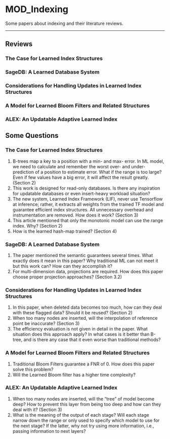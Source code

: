 # MOD_Indexing

Some papers about indexing and their literature reviews.

-------------------------------


## Reviews

### The Case for Learned Index Structures 

### SageDB: A Learned Database System

### Considerations for Handling Updates in Learned Index Structures 

### A Model for Learned Bloom Filters and Related Structures

### ALEX: An Updatable Adaptive Learned Index 




## Some Questions

### The Case for Learned Index Structures 
1. B-trees map a key to a position with a min- and max- error. In ML model, we need to calculate and remember the worst over- and under- prediction of a position to estimate error. What if the range is too large? Even if few values have a big error, it will affect the result greatly. (Section 2)
2. This work is designed for read-only databases. Is there any inspiration for updatable databases or even insert-heavy workload situation?
3. The new system, Learned Index Framework (LIF), never use Tensorflow at inference; rather, it extracts all weights from the trained TF model and guarantee efficient index structures. All unnecessary overhead and instrumentation are removed. How does it work? (Section 3)
4. This article mentioned that only the monotonic model can use the range index. Why? (Section 2)
5. How is the learned hash-map trained? (Section 4)

### SageDB: A Learned Database System
1. The paper mentioned the semantic guarantees several times. What exactly does it mean in this paper? Why traditional ML can not meet it but this work can? How can they accomplish it?
2. For multi-dimension data, projections are required. How does this paper choose proper projection approaches? (Section 3.2)

### Considerations for Handling Updates in Learned Index Structures 
1. In this paper, when deleted data becomes too much, how can they deal with these flagged data? Should it be reused? (Section 2)
2. When too many nodes are inserted, will the interpolation of reference point be inaccurate? (Section 3)
3. The efficiency evaluation is not given in detail in the paper. What situation does this approach apply? In what cases is it better than B-tree, and is there any case that it even worse than traditional methods? 

### A Model for Learned Bloom Filters and Related Structures 
1. Traditional Bloom Filters guarantee a FNR of 0. How does this paper solve this problem? 
2. Will the Learned Bloom filter has a higher time complexity? 

### ALEX: An Updatable Adaptive Learned Index 
1. When too many nodes are inserted, will the “tree” of model become deep? How to prevent this layer from being too deep and how can they deal with it? (Section 3)
2. What is the meaning of the output of each stage? Will each stage narrow down the range or only used to specify which model to use for the next stage? If the latter, why not try using more information, i.e., passing information to next layers?



